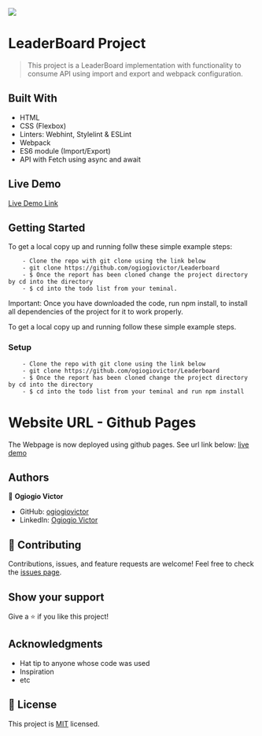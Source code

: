 ![](https://img.shields.io/badge/Microverse-blueviolet)

# LeaderBoard Project

>This project is a LeaderBoard implementation with functionality to consume API using import and export and webpack configuration.


## Built With

- HTML
- CSS (Flexbox)
- Linters: Webhint, Stylelint & ESLint
- Webpack 
- ES6 module (Import/Export)
- API with Fetch using async and await

## Live Demo

[Live Demo Link](https://ogiogiovictor.github.io/Leaderboard/)


## Getting Started

To get a local copy up and running follw these simple example steps:

```
    - Clone the repo with git clone using the link below
    - git clone https://github.com/ogiogiovictor/Leaderboard
    - $ Once the report has been cloned change the project directory by cd into the directory
    - $ cd into the todo list from your teminal.
```
Important: Once you have downloaded the code, run npm install, to install all dependencies of the project for it to work properly.


To get a local copy up and running follow these simple example steps.


### Setup
```
    - Clone the repo with git clone using the link below
    - git clone https://github.com/ogiogiovictor/Leaderboard
    - $ Once the report has been cloned change the project directory by cd into the directory
    - $ cd into the todo list from your teminal and run npm install
```
# Website URL - Github Pages
The Webpage is now deployed using github pages. See url link below:
[live demo]( https://ogiogiovictor.github.io/todo_list/dist/)


## Authors
👤 **Ogiogio Victor**

- GitHub: [ogiogiovictor](https://github.com/ogiogiovictor) 
- LinkedIn: [Ogiogio Victor](https://www.linkedin.com/in/ogiogio-victor-a096a0181/)

## 🤝 Contributing

Contributions, issues, and feature requests are welcome!
Feel free to check the [issues page](https://github.com/ogiogiovictor/Leaderboard/issues).

## Show your support

Give a ⭐️ if you like this project!

## Acknowledgments
- Hat tip to anyone whose code was used
- Inspiration
- etc

## 📝 License

This project is [MIT](./MIT.md) licensed.

